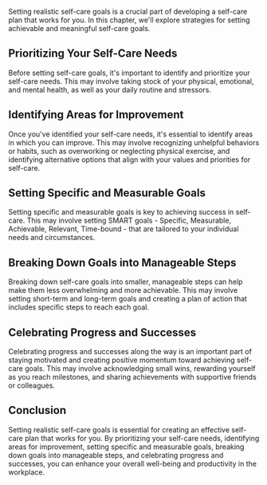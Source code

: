 
Setting realistic self-care goals is a crucial part of developing a self-care plan that works for you. In this chapter, we'll explore strategies for setting achievable and meaningful self-care goals.

Prioritizing Your Self-Care Needs
---------------------------------

Before setting self-care goals, it's important to identify and prioritize your self-care needs. This may involve taking stock of your physical, emotional, and mental health, as well as your daily routine and stressors.

Identifying Areas for Improvement
---------------------------------

Once you've identified your self-care needs, it's essential to identify areas in which you can improve. This may involve recognizing unhelpful behaviors or habits, such as overworking or neglecting physical exercise, and identifying alternative options that align with your values and priorities for self-care.

Setting Specific and Measurable Goals
-------------------------------------

Setting specific and measurable goals is key to achieving success in self-care. This may involve setting SMART goals - Specific, Measurable, Achievable, Relevant, Time-bound - that are tailored to your individual needs and circumstances.

Breaking Down Goals into Manageable Steps
-----------------------------------------

Breaking down self-care goals into smaller, manageable steps can help make them less overwhelming and more achievable. This may involve setting short-term and long-term goals and creating a plan of action that includes specific steps to reach each goal.

Celebrating Progress and Successes
----------------------------------

Celebrating progress and successes along the way is an important part of staying motivated and creating positive momentum toward achieving self-care goals. This may involve acknowledging small wins, rewarding yourself as you reach milestones, and sharing achievements with supportive friends or colleagues.

Conclusion
----------

Setting realistic self-care goals is essential for creating an effective self-care plan that works for you. By prioritizing your self-care needs, identifying areas for improvement, setting specific and measurable goals, breaking down goals into manageable steps, and celebrating progress and successes, you can enhance your overall well-being and productivity in the workplace.
